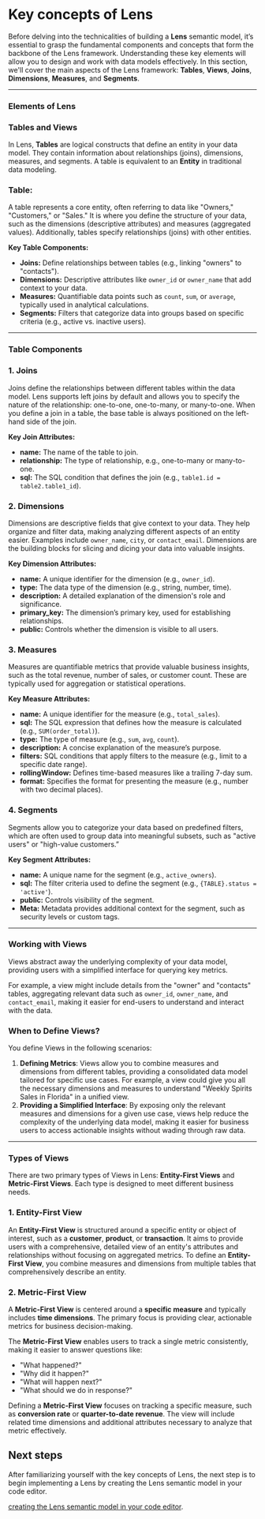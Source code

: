 # Key concepts of Lens


Before delving into the technicalities of building a **Lens** semantic model, it’s essential to grasp the fundamental components and concepts that form the backbone of the Lens framework. Understanding these key elements will allow you to design and work with data models effectively. In this section, we'll cover the main aspects of the Lens framework: **Tables**, **Views**, **Joins**, **Dimensions**, **Measures**, and **Segments**.

---

### **Elements of Lens**

### **Tables and Views**

In Lens, **Tables** are logical constructs that define an entity in your data model. They contain information about relationships (joins), dimensions, measures, and segments. A table is equivalent to an **Entity** in traditional data modeling.

### **Table:**

A table represents a core entity, often referring to data like "Owners," "Customers," or "Sales." It is where you define the structure of your data, such as the dimensions (descriptive attributes) and measures (aggregated values). Additionally, tables specify relationships (joins) with other entities.

**Key Table Components:**

- **Joins:** Define relationships between tables (e.g., linking "owners" to "contacts").
- **Dimensions:** Descriptive attributes like `owner_id` or `owner_name` that add context to your data.
- **Measures:** Quantifiable data points such as `count`, `sum`, or `average`, typically used in analytical calculations.
- **Segments:** Filters that categorize data into groups based on specific criteria (e.g., active vs. inactive users).

---

### **Table Components**

### **1. Joins**

Joins define the relationships between different tables within the data model. Lens supports left joins by default and allows you to specify the nature of the relationship: one-to-one, one-to-many, or many-to-one. When you define a join in a table, the base table is always positioned on the left-hand side of the join.

**Key Join Attributes:**

- **name:** The name of the table to join.
- **relationship:** The type of relationship, e.g., one-to-many or many-to-one.
- **sql:** The SQL condition that defines the join (e.g., `table1.id = table2.table1_id`).

### **2. Dimensions**

Dimensions are descriptive fields that give context to your data. They help organize and filter data, making analyzing different aspects of an entity easier. Examples include `owner_name`, `city`, or `contact_email`. Dimensions are the building blocks for slicing and dicing your data into valuable insights.

**Key Dimension Attributes:**

- **name:** A unique identifier for the dimension (e.g., `owner_id`).
- **type:** The data type of the dimension (e.g., string, number, time).
- **description:** A detailed explanation of the dimension's role and significance.
- **primary_key:** The dimension’s primary key, used for establishing relationships.
- **public:** Controls whether the dimension is visible to all users.

### **3. Measures**

Measures are quantifiable metrics that provide valuable business insights, such as the total revenue, number of sales, or customer count. These are typically used for aggregation or statistical operations.

**Key Measure Attributes:**

- **name:** A unique identifier for the measure (e.g., `total_sales`).
- **sql:** The SQL expression that defines how the measure is calculated (e.g., `SUM(order_total)`).
- **type:** The type of measure (e.g., `sum`, `avg`, `count`).
- **description:** A concise explanation of the measure’s purpose.
- **filters:** SQL conditions that apply filters to the measure (e.g., limit to a specific date range).
- **rollingWindow:** Defines time-based measures like a trailing 7-day sum.
- **format:** Specifies the format for presenting the measure (e.g., number with two decimal places).

### **4. Segments**

Segments allow you to categorize your data based on predefined filters, which are often used to group data into meaningful subsets, such as "active users" or "high-value customers.”

**Key Segment Attributes:**

- **name:** A unique name for the segment (e.g., `active_owners`).
- **sql:** The filter criteria used to define the segment (e.g., `{TABLE}.status = 'active'`).
- **public:** Controls visibility of the segment.
- **Meta:** Metadata provides additional context for the segment, such as security levels or custom tags.

---

### **Working with Views**

Views abstract away the underlying complexity of your data model, providing users with a simplified interface for querying key metrics. 

For example, a view might include details from the "owner" and "contacts" tables, aggregating relevant data such as `owner_id`, `owner_name`, and `contact_email`, making it easier for end-users to understand and interact with the data.

### **When to Define Views?**

You define Views in the following scenarios:

1. **Defining Metrics**:
Views allow you to combine measures and dimensions from different tables, providing a consolidated data model tailored for specific use cases. For example, a view could give you all the necessary dimensions and measures to understand "Weekly Spirits Sales in Florida" in a unified view.
2. **Providing a Simplified Interface**:
By exposing only the relevant measures and dimensions for a given use case, views help reduce the complexity of the underlying data model, making it easier for business users to access actionable insights without wading through raw data.

---

### **Types of Views**

There are two primary types of Views in Lens: **Entity-First Views** and **Metric-First Views**. Each type is designed to meet different business needs.

### **1. Entity-First View**

An **Entity-First View** is structured around a specific entity or object of interest, such as a **customer**, **product**, or **transaction**. It aims to provide users with a comprehensive, detailed view of an entity's attributes and relationships without focusing on aggregated metrics. To define an **Entity-First View**, you combine measures and dimensions from multiple tables that comprehensively describe an entity. 

### **2. Metric-First View**

A **Metric-First View** is centered around a **specific measure** and typically includes **time dimensions**. The primary focus is providing clear, actionable metrics for business decision-making.

The **Metric-First View** enables users to track a single metric consistently, making it easier to answer questions like:

- "What happened?"
- "Why did it happen?"
- "What will happen next?"
- "What should we do in response?"

Defining a **Metric-First View** focuses on tracking a specific measure, such as **conversion rate** or **quarter-to-date revenue**. The view will include related time dimensions and additional attributes necessary to analyze that metric effectively.

## Next steps

After familiarizing yourself with the key concepts of Lens, the next step is to begin implementing a Lens by creating the Lens semantic model in your code editor.

[creating the Lens semantic model in your code editor](/learn/dp_developer_learn_track/create_semantic_model/create_lens_folder/).

